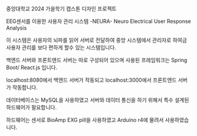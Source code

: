 중앙대학교 2024 가을학기 캡스톤 디자인 프로젝트 

EEG센서를 이용한 사용자 관리 시스템 
          -NEURA- 
Neuro Electrical User Response Analysis

이 시스템은 사용자의 뇌파를 읽어 서버로 전달하여 중앙 시스템에서 관리자로 하여금 사용자 관리를 보다 편하게 할수 있는 시스템입니다. 

백엔드 서버와 프론트엔드 서버는 따로 구성되어 있으며 사용된 프레임워크는 Spring Boot/ React.js 입니다.

localhost:8080에서 백엔드 서버가 작동되고 localhost:3000에서 프론트엔드 서버가 작동합니다.

데이터베이스는 MySQL을 사용하였고 서버와 데이터 통신을 하기 위해서 특수 설계된 하드웨어가 필요합니다. 

하드웨어는 센서로 BioAmp EXG pill을 사용하였고 Arduino r4에 물려서 사용하였습니다. 

   
